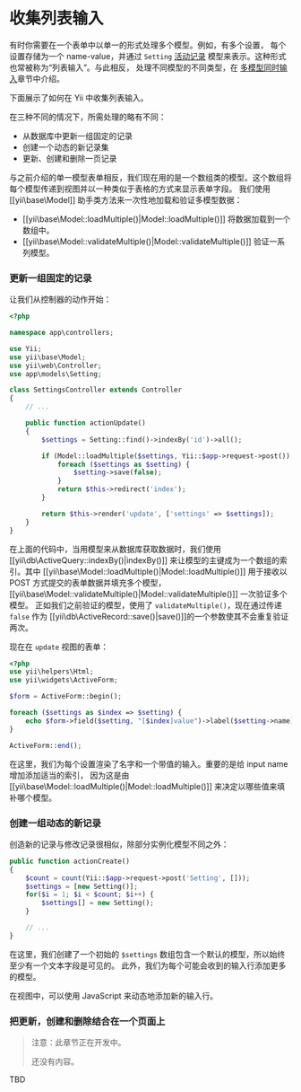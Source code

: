 收集列表输入
=============

有时你需要在一个表单中以单一的形式处理多个模型。例如，有多个设置，
每个设置存储为一个 name-value，并通过 `Setting` [活动记录](db-active-record.md)
模型来表示。这种形式也常被称为“列表输入”。与此相反，
处理不同模型的不同类型，在
[多模型同时输入](input-multiple-models.md)章节中介绍。

下面展示了如何在 Yii 中收集列表输入。

在三种不同的情况下，所需处理的略有不同：
- 从数据库中更新一组固定的记录
- 创建一个动态的新记录集
- 更新、创建和删除一页记录

与之前介绍的单一模型表单相反，我们现在用的是一个数组类的模型。这个数组将
每个模型传递到视图并以一种类似于表格的方式来显示表单字段。
我们使用 [[yii\base\Model]] 助手类方法来一次性地加载和验证多模型数据：

- [[yii\base\Model::loadMultiple()|Model::loadMultiple()]] 将数据加载到一个数组中。
- [[yii\base\Model::validateMultiple()|Model::validateMultiple()]] 验证一系列模型。

### 更新一组固定的记录

让我们从控制器的动作开始：

```php
<?php

namespace app\controllers;

use Yii;
use yii\base\Model;
use yii\web\Controller;
use app\models\Setting;

class SettingsController extends Controller
{
    // ...

    public function actionUpdate()
    {
        $settings = Setting::find()->indexBy('id')->all();

        if (Model::loadMultiple($settings, Yii::$app->request->post()) && Model::validateMultiple($settings)) {
            foreach ($settings as $setting) {
                $setting->save(false);
            }
            return $this->redirect('index');
        }

        return $this->render('update', ['settings' => $settings]);
    }
}
```

在上面的代码中，当用模型来从数据库获取数据时，我们使用 [[yii\db\ActiveQuery::indexBy()|indexBy()]] 
来让模型的主键成为一个数组的索引。其中 [[yii\base\Model::loadMultiple()|Model::loadMultiple()]] 
用于接收以 POST 方式提交的表单数据并填充多个模型，
[[yii\base\Model::validateMultiple()|Model::validateMultiple()]] 一次验证多个模型。
正如我们之前验证的模型，使用了 `validateMultiple()`，现在通过传递 `false` 
作为 [[yii\db\ActiveRecord::save()|save()]]的一个参数使其不会重复验证两次。

现在在 `update` 视图的表单：

```php
<?php
use yii\helpers\Html;
use yii\widgets\ActiveForm;

$form = ActiveForm::begin();

foreach ($settings as $index => $setting) {
    echo $form->field($setting, "[$index]value")->label($setting->name);
}

ActiveForm::end();
```

在这里，我们为每个设置渲染了名字和一个带值的输入。重要的是给 input name 增加添加适当的索引，
因为这是由 [[yii\base\Model::loadMultiple()|Model::loadMultiple()]] 来决定以哪些值来填补哪个模型。

### 创建一组动态的新记录

创造新的记录与修改记录很相似，除部分实例化模型不同之外：

```php
public function actionCreate()
{
    $count = count(Yii::$app->request->post('Setting', []));
    $settings = [new Setting()];
    for($i = 1; $i < $count; $i++) {
        $settings[] = new Setting();
    }

    // ...
}
```

在这里，我们创建了一个初始的 `$settings` 数组包含一个默认的模型，所以始终至少有一个文本字段是可见的。
此外，我们为每个可能会收到的输入行添加更多的模型。

在视图中，可以使用 JavaScript 来动态地添加新的输入行。

### 把更新，创建和删除结合在一个页面上

> 注意：此章节正在开发中。
>
> 还没有内容。

TBD
